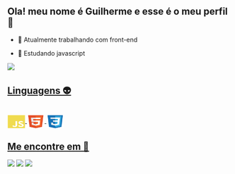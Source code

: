 ## Ola! meu nome é Guilherme e esse é o meu perfil 👋

- 🔭 Atualmente trabalhando com front-end
- 🌱 Estudando javascript

  <div>
    <a href= "https://github.com/xVOGHx">
<picture>
  <source
    srcset="https://github-readme-stats.vercel.app/api?username=xVOGHx&show_icons=true&theme=dark"
    media="(prefers-color-scheme: dark)"
  />
  <source
    srcset="https://github-readme-stats.vercel.app/api?username=xVOGHx&show_icons=true"
    media="(prefers-color-scheme: light), (prefers-color-scheme: no-preference)"
  />
  <img src="https://github-readme-stats.vercel.app/api?username=xVOGHx&show_icons=true" />
</picture>
  </div>

## Linguagens 👽

  <div style="display: inline_block"><br>
    <img align="center" alt="Js" height="30" width="40" src="https://raw.githubusercontent.com/devicons/devicon/master/icons/javascript/javascript-plain.svg">
    <img align="center" alt="HTML" height="30" width="40" src="https://raw.githubusercontent.com/devicons/devicon/master/icons/html5/html5-original.svg">
    <img align="center" alt="CSS" height="30" width="40" src="https://raw.githubusercontent.com/devicons/devicon/master/icons/css3/css3-original.svg">
  </div>

## Me encontre em 🐠

<div>
  <a href="https://www.linkedin.com/in/guilherme-fortes-a396b5262/" target="_blank"><img src="https://img.shields.io/badge/-LinkedIn-%230077B5?style=for-the-badge&logo=linkedin&logoColor=white" target="_blank"></a>
  <a href="https://instagram.com/vogh_sg" target="_blank"><img src="https://img.shields.io/badge/-Instagram-%23E4405F?style=for-the-badge&logo=instagram&logoColor=white" target="_blank"></a>
  <a href="https://api.whatsapp.com/send?phone?=5596984212517&text=Estou%20entrando%20em%20contato,%20pois%20gostei%20muito%20do%20seu%20perfil.%20Podemos%20conversa?)" target="_blank"><img src="https://img.shields.io/badge/WhatsApp-25D366?style=for-the-badge&logo=whatsapp&logoColor=white" target="_blank"></a>
</div>
